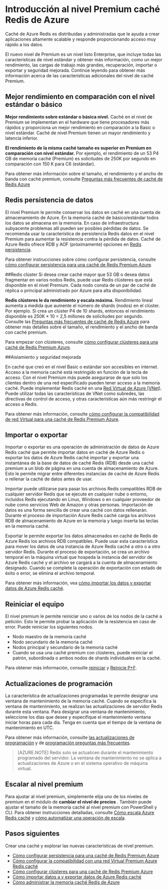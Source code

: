 <properties 
    pageTitle="Introducción al nivel Premium de caché Redis Azure | Microsoft Azure" 
    description="Obtenga información sobre cómo crear y administrar Redis persistencia, Redis clústeres y soporte técnico VNET en las instancias de Azure Redis caché de nivel Premium" 
    services="redis-cache" 
    documentationCenter="" 
    authors="steved0x" 
    manager="douge" 
    editor=""/>

<tags 
    ms.service="cache" 
    ms.workload="tbd" 
    ms.tgt_pltfrm="cache-redis" 
    ms.devlang="na" 
    ms.topic="article" 
    ms.date="09/15/2016" 
    ms.author="sdanie"/>

# <a name="introduction-to-the-azure-redis-cache-premium-tier"></a>Introducción al nivel Premium caché Redis de Azure
Caché de Azure Redis es distribuidas y administradas que le ayuda a crear aplicaciones altamente scalable y responde proporcionando acceso muy rápido a los datos. 

El nuevo nivel de Premium es un nivel listo Enterprise, que incluye todas las características de nivel estándar y obtener más información, como un mejor rendimiento, las cargas de trabajo más grandes, recuperación, importar o exportar y seguridad mejorada. Continúe leyendo para obtener más información acerca de las características adicionales del nivel de caché Premium.

## <a name="better-performance-compared-to-standard-or-basic-tier"></a>Mejor rendimiento en comparación con el nivel estándar o básico
**Mejor rendimiento sobre estándar o básica nivel.** Caché en el nivel de Premium se implementan en el hardware que tiene procesadores más rápidos y proporciona un mejor rendimiento en comparación a la Basic o nivel estándar. Caché de nivel Premium tienen un mayor rendimiento y latencia inferior. 

**El rendimiento de la misma caché tamaño es superior en Premium en comparación con nivel estándar.** Por ejemplo, el rendimiento de un 53 P4 GB de memoria caché (Premium) es solicitudes de 250K por segundo en comparación con 150 K para C6 (estándar).

Para obtener más información sobre el tamaño, el rendimiento y el ancho de banda con caché premium, consulte [Preguntas más frecuentes de caché de Redis Azure](cache-faq.md#what-redis-cache-offering-and-size-should-i-use)

## <a name="redis-data-persistence"></a>Redis persistencia de datos
El nivel Premium le permite conservar los datos en caché en una cuenta de almacenamiento de Azure. En la memoria caché de básico/estándar todos los datos se almacena en la memoria. En caso de infraestructura subyacente problemas allí pueden ser posibles pérdidas de datos. Se recomienda usar la característica de persistencia Redis datos en el nivel Premium para aumentar la resistencia contra la pérdida de datos. Caché de Azure Redis ofrece RDB y AOF (próximamente) opciones en [Redis persistencia](http://redis.io/topics/persistence). 

Para obtener instrucciones sobre cómo configurar persistencia, consulte [cómo configurar persistencia para una caché de Redis Premium Azure](cache-how-to-premium-persistence.md).

##<a name="redis-cluster"></a>Redis clúster
Si desea crear caché mayor que 53 GB o desea datos fragmentar en varios nodos Redis, puede usar Redis clústeres que está disponible en el nivel Premium. Cada nodo consta de un par de caché de réplica o principal administrado por Azure para alta disponibilidad. 

**Redis clústeres le da rendimiento y escala máxima.** Rendimiento lineal aumenta a medida que aumente el número de shards (nodos) en el clúster. Por ejemplo. Si crea un clúster P4 de 10 shards, entonces el rendimiento disponible es 250K * 10 = 2,5 millones de solicitudes por segundo. Consulte las [Preguntas más frecuentes de caché de Redis Azure](cache-faq.md#what-redis-cache-offering-and-size-should-i-use) para obtener más detalles sobre el tamaño, el rendimiento y el ancho de banda con caché premium.

Para empezar con clústeres, consulte [cómo configurar clústeres para una caché de Redis Premium Azure](cache-how-to-premium-clustering.md).

##<a name="enhanced-security-and-isolation"></a>Aislamiento y seguridad mejorada

En caché que creó en el nivel Basic o estándar son accesibles en internet. Acceso a la memoria caché está restringido en función de la tecla de acceso. Con el nivel Premium más puede asegurarse de que solo los clientes dentro de una red especificado pueden tener acceso a la memoria caché. Puede implementar Redis caché en una [Red Virtual de Azure (VNet)](https://azure.microsoft.com/services/virtual-network/). Puede utilizar todas las características de VNet como subredes, las directivas de control de acceso, y otras características aún más restringir el acceso a Redis.

Para obtener más información, consulte [cómo configurar la compatibilidad de red Virtual para una caché de Redis Premium Azure](cache-how-to-premium-vnet.md).

## <a name="importexport"></a>Importar o exportar

Importar o exportar es una operación de administración de datos de Azure Redis caché que permite importar datos en caché de Azure Redis o exportar los datos de Azure Redis caché importar y exportar una instantánea de la base de datos de caché Redis (RDB) desde una caché premium a un blob de página en una cuenta de almacenamiento de Azure. Esto le permite migrar entre diferentes instancias de caché de Azure Redis o rellenar la caché de datos antes de usar.

Importar puede utilizarse para pasar los archivos Redis compatibles RDB de cualquier servidor Redis que se ejecute en cualquier nube o entorno, incluidos Redis ejecutando en Linux, Windows o en cualquier proveedor de nube como servicios Web de Amazon y otras personas. Importación de datos es una forma sencilla de crear una caché con datos rellenarán. Durante el proceso de importación Azure Redis caché carga los archivos RDB de almacenamiento de Azure en la memoria y luego inserta las teclas en la memoria caché.

Exportar le permite exportar los datos almacenados en caché de Redis de Azure Redis los archivos RDB compatibles. Puede usar esta característica para mover los datos de una instancia de Azure Redis caché a otro o a otro servidor Redis. Durante el proceso de exportación, se crea un archivo temporal en la máquina virtual que hospeda la instancia del servidor de Azure Redis caché y el archivo se cargará a la cuenta de almacenamiento designado. Cuando se complete la operación de exportación con estado de éxito o error, se elimina el archivo temporal.

Para obtener más información, vea [cómo importar los datos y exportar datos de Azure Redis caché](cache-how-to-import-export-data.md).

## <a name="reboot"></a>Reiniciar el equipo

El nivel premium le permite reiniciar uno o varios de los nodos de la caché a petición. Esto le permite probar la aplicación de la resistencia en caso de error. Puede reiniciar los siguientes nodos.

-   Nodo maestro de la memoria caché
-   Nodo secundario de la memoria caché
-   Nodos principal y secundario de la memoria caché
-   Cuando se usa una caché premium con clústeres, puede reiniciar el patrón, subordinada o ambos nodos de shards individuales en la caché.

Para obtener más información, consulte [reiniciar](cache-administration.md#reboot) y [Reinicie P+F](cache-administration.md#reboot-faq).

## <a name="schedule-updates"></a>Actualizaciones de programación

La característica de actualizaciones programadas le permite designar una ventana de mantenimiento de la memoria caché. Cuando se especifica la ventana de mantenimiento, se realizan las actualizaciones de servidor Redis durante esta ventana. Para designar una ventana de mantenimiento, seleccione los días que desee y especifique el mantenimiento ventana iniciar horas para cada día. Tenga en cuenta que el tiempo de la ventana de mantenimiento en UTC. 

Para obtener más información, consulte [las actualizaciones de programación](cache-administration.md#schedule-updates) y de [programación preguntas más frecuentes](cache-administration.md#schedule-updates-faq).

>[AZURE.NOTE] Redis solo se actualicen durante el mantenimiento programado del servidor. La ventana de mantenimiento no se aplica a actualizaciones de Azure o en el sistema operativo de máquina virtual.

## <a name="to-scale-to-the-premium-tier"></a>Escalar al nivel premium

Para ajustar al nivel premium, simplemente elija uno de los niveles de premium en el módulo de **cambiar el nivel de precios** . También puede ajustar el tamaño de la memoria caché al nivel premium con PowerShell y CLI. Para obtener instrucciones detalladas, consulte [Cómo escala Azure Redis caché](cache-how-to-scale.md) y [cómo automatizar una operación de escala](cache-how-to-scale.md#how-to-automate-a-scaling-operation).

## <a name="next-steps"></a>Pasos siguientes

Crear una caché y explorar las nuevas características de nivel premium.

-   [Cómo configurar persistencia para una caché de Redis Premium Azure](cache-how-to-premium-persistence.md)
-   [Cómo configurar la compatibilidad con una red Virtual Premium Azure Redis caché](cache-how-to-premium-vnet.md)
-   [Cómo configurar clústeres para una caché de Redis Premium Azure](cache-how-to-premium-clustering.md)
-   [Cómo importar datos a y exportar datos de Azure Redis caché](cache-how-to-import-export-data.md)
-   [Cómo administrar la memoria caché Redis de Azure](cache-administration.md)
  

